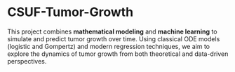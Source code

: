 # CSUF-Tumor-Growth
This project combines **mathematical modeling** and **machine learning** to simulate and predict tumor growth over time. Using classical ODE models (logistic and Gompertz) and modern regression techniques, we aim to explore the dynamics of tumor growth from both theoretical and data-driven perspectives.
